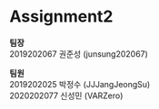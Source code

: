 ﻿# Assignment2

**팀장**  
2019202067 권준성 (junsung202067)

**팀원**  
2019202025 박정수 (JJJangJeongSu)  
2020202077 신성민 (VARZero)  
